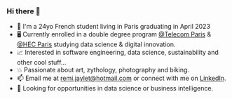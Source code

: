 ### Hi there 👋

- 🥐 I'm a 24yo French student living in Paris graduating in April 2023
- 🖥️ Currently enrolled in a double degree program [@Telecom Paris]( https://www.telecom-paris.fr/en/home) & [@HEC Paris]( https://www.hec.edu/en) studying data science & digital innovation.
- 📈 Interested in software engineering, data science, sustainability and other cool stuff...
- 💥 Passionate about art, zythology, photography and biking.
- 📫 Email me at remi.jaylet@hotmail.com or connect with me on [LinkedIn](https://www.linkedin.com/in/r%C3%A9mi-jaylet-b75232190/).
- 📁 Looking for opportunities in data science or business intelligence.

